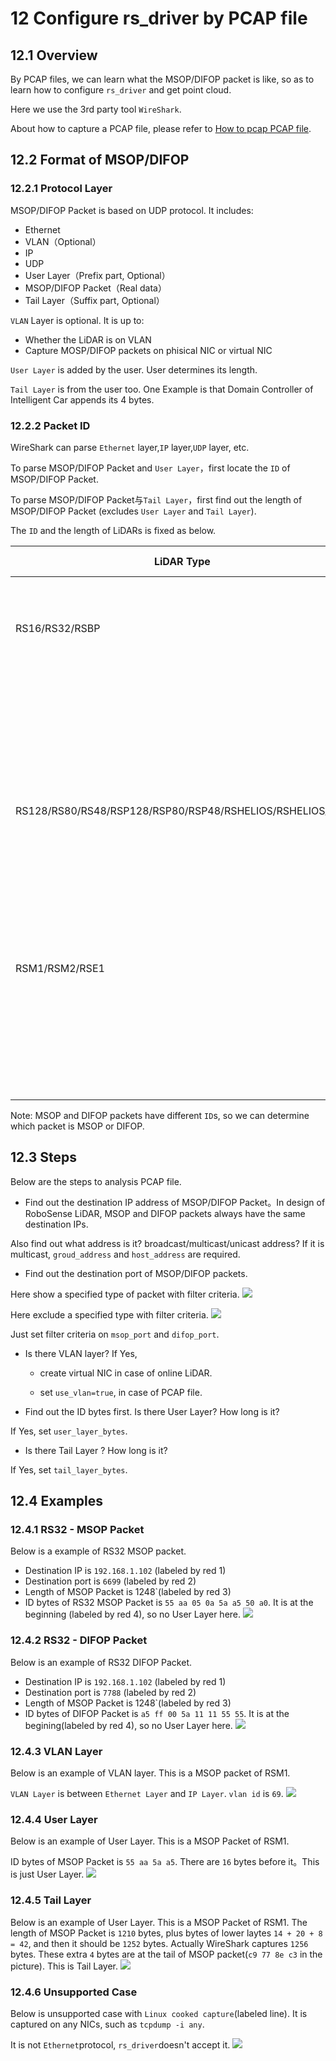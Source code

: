 
#  12 **Configure rs_driver by PCAP file**



## 12.1 Overview

By PCAP files, we can learn what the MSOP/DIFOP packet is like, so as to learn how to configure `rs_driver` and get point cloud.

Here we use the 3rd party tool `WireShark`.

About how to capture a PCAP file, please refer to [How to pcap PCAP file](./13_how_to_capture_pcap_file.md).



## 12.2 Format of MSOP/DIFOP

### 12.2.1 Protocol Layer

MSOP/DIFOP Packet is based on UDP protocol. It includes:

+ Ethernet
+ VLAN（Optional） 
+ IP 
+ UDP
+ User Layer（Prefix part, Optional） 
+ MSOP/DIFOP Packet（Real data）
+ Tail Layer（Suffix part, Optional）

`VLAN` Layer is optional. It is up to:

+ Whether the LiDAR is on VLAN
+ Capture MOSP/DIFOP packets on phisical NIC or virtual NIC

`User Layer`  is added by the user. User determines its length.

`Tail Layer` is from the user too. One Example is that Domain Controller of Intelligent Car appends its 4 bytes.

### 12.2.2 Packet ID

WireShark can parse `Ethernet` layer,`IP` layer,`UDP` layer, etc.

To parse MSOP/DIFOP Packet and `User Layer`，first locate the `ID` of MSOP/DIFOP Packet.

To parse MSOP/DIFOP Packet与`Tail Layer`，first find out the length of MSOP/DIFOP Packet (excludes `User Layer` and `Tail Layer`).



The `ID` and the length of LiDARs is fixed as below.

| LiDAR Type              |Packet Type |  ID                 |Packet Length |
| ----                               | ----     | ----                        | ----    |
| RS16/RS32/RSBP                     |  MSOP    |  55 aa 05 0a 5a a5 50 a0    |  1248   |
|                                    |  DIFOP   |  a5 ff 00 5a 11 11 55 55    |  1248   |
| RS128/RS80/RS48/RSP128/RSP80/RSP48/RSHELIOS/RSHELIOS_16P | MSOP |55 aa 05 5a|  1248   |
|                                    |  DIFOP   |  a5 ff 00 5a 11 11 55 55    |  1248   |
| RSM1/RSM2/RSE1                     |  MSOP    |  55 aa 5a a5                |  1210   |
|                                    |  DIFOP   |  a5 ff 00 5a 11 11 55 55    |  256    |

Note:  MSOP and DIFOP packets have different `ID`s, so we can determine which packet is MSOP or DIFOP.



## 12.3 Steps

Below are the steps to analysis PCAP file.
+ Find out the destination IP address of MSOP/DIFOP Packet。In design of RoboSense LiDAR, MSOP and DIFOP packets always have the same destination IPs.

Also find out what address is it? broadcast/multicast/unicast address? If it is multicast, `groud_address` and `host_address` are required.

+ Find out the destination port of MSOP/DIFOP packets.

Here show a specified type of packet with filter criteria.
![](./img/12_01_select_by_port.png)

Here exclude a specified type with filter criteria.
![](./img/12_02_select_by_non_port.png)

Just set filter criteria on `msop_port` and `difop_port`.

+ Is there VLAN layer? If Yes,

    + create virtual NIC in case of online LiDAR.

    + set `use_vlan=true`, in case of PCAP file.


+ Find out the ID bytes first. Is there User Layer?  How long is it?

If Yes, set `user_layer_bytes`.

+ Is there Tail Layer ? How long is it?

If Yes, set `tail_layer_bytes`.



## 12.4 Examples

### 12.4.1 RS32 - MSOP Packet

Below is a example of RS32 MSOP packet.
+ Destination IP is `192.168.1.102` (labeled by red 1)
+ Destination port is `6699` (labeled by red 2)
+ Length of MSOP Packet is 1248`(labeled by red 3)
+ ID bytes of RS32 MSOP Packet is `55 aa 05 0a 5a a5 50 a0`. It is at the beginning (labeled by red 4), so no User Layer here.
![](./img/12_03_rs32_msop_packet.png)



### 12.4.2 RS32 - DIFOP Packet

Below is an example of RS32 DIFOP Packet.
+ Destination IP is `192.168.1.102` (labeled by red 1)
+ Destination port is `7788` (labeled by red 2)
+ Length of MSOP Packet is 1248`(labeled by red 3)
+ ID bytes of DIFOP Packet is `a5 ff 00 5a 11 11 55 55`. It is at the begining(labeled by red 4), so no User Layer here.
![](./img/12_04_rs32_difop_packet.png)



### 12.4.3 VLAN Layer

Below is an example of VLAN layer. This is a MSOP packet of RSM1.

`VLAN Layer` is between `Ethernet Layer` and `IP Layer`.  `vlan id` is `69`.
![](./img/12_05_with_vlan.png)



### 12.4.4 User Layer

Below is an example of User Layer. This is a MSOP Packet of RSM1.

ID bytes of MSOP Packet is `55 aa 5a a5`. There are `16` bytes before it。This is just User Layer.
![](./img/12_06_with_user_layer.png)



### 12.4.5 Tail Layer

Below is an example of User Layer. This is a MSOP Packet of RSM1.
The length of MSOP Packet is `1210` bytes, plus bytes of lower laytes `14 + 20 + 8 = 42`, and then it should be `1252` bytes. Actually WireShark captures `1256` bytes. These extra `4` bytes are at the tail of MSOP packet(`c9 77 8e c3` in the picture). This  is Tail Layer.
![](./img/12_07_with_tail_layer.png)



### 12.4.6 Unsupported Case

Below is unsupported case with `Linux cooked capture`(labeled line). It is captured on any NICs, such as `tcpdump -i any`.

It is not `Ethernet`protocol, `rs_driver`doesn't accept it.
![](./img/12_08_not_supported.png)

